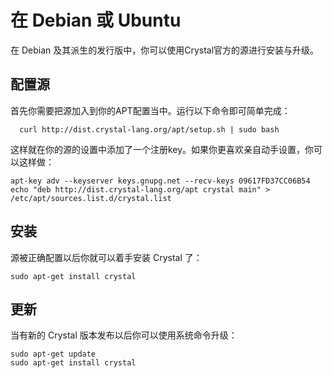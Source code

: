 # 在 Debian 或 Ubuntu

在 Debian 及其派生的发行版中，你可以使用Crystal官方的源进行安装与升级。

## 配置源

首先你需要把源加入到你的APT配置当中。运行以下命令即可简单完成：

```
  curl http://dist.crystal-lang.org/apt/setup.sh | sudo bash
```

这样就在你的源的设置中添加了一个注册key。如果你更喜欢亲自动手设置，你可以这样做：

```
apt-key adv --keyserver keys.gnupg.net --recv-keys 09617FD37CC06B54
echo "deb http://dist.crystal-lang.org/apt crystal main" > /etc/apt/sources.list.d/crystal.list
```

## 安装
源被正确配置以后你就可以着手安装 Crystal 了：

```
sudo apt-get install crystal
```

## 更新

当有新的 Crystal 版本发布以后你可以使用系统命令升级：

```
sudo apt-get update
sudo apt-get install crystal
```
